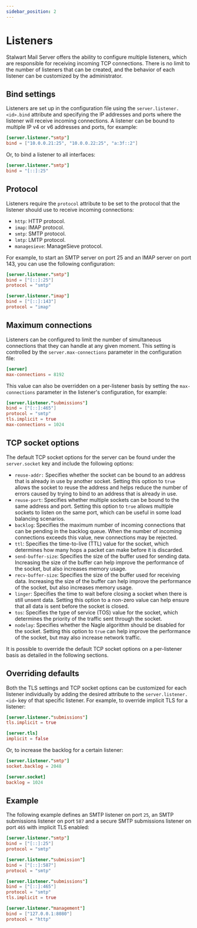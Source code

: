 ```yaml
---
sidebar_position: 2
---
```


# Listeners

Stalwart Mail Server offers the ability to configure multiple listeners, which are responsible for receiving incoming TCP connections. There is no limit to the number of listeners that can be created, and the behavior of each listener can be customized by the administrator. 

## Bind settings

Listeners are set up in the configuration file using the `server.listener.<id>.bind` attribute and specifying the IP addresses and ports where the listener will receive incoming connections. A listener can be bound to multiple IP v4 or v6 addresses and ports, for example:

```toml
[server.listener."smtp"]
bind = ["10.0.0.21:25", "10.0.0.22:25", "a:3f::2"]
```

Or, to bind a listener to all interfaces:

```toml
[server.listener."smtp"]
bind = "[::]:25"
```

## Protocol

Listeners require the `protocol` attribute to be set to the protocol that the listener should use to receive incoming connections:

- `http`: HTTP protocol.
- `imap`: IMAP protocol.
- `smtp`: SMTP protocol.
- `lmtp`: LMTP protocol.
- `managesieve`: ManageSieve protocol.

For example, to start an SMTP server on port 25 and an IMAP server on port 143, you can use the following configuration:

```toml
[server.listener."smtp"]
bind = ["[::]:25"]
protocol = "smtp"

[server.listener."imap"]
bind = ["[::]:143"]
protocol = "imap"
```


## Maximum connections

Listeners can be configured to limit the number of simultaneous connections that they can handle at any given moment. This setting is controlled by the `server.max-connections` parameter in the configuration file:

```toml
[server]
max-connections = 8192
```

This value can also be overridden on a per-listener basis by setting the `max-connections` parameter in the listener's configuration, for example:

```toml
[server.listener."submissions"]
bind = ["[::]:465"]
protocol = "smtp"
tls.implicit = true
max-connections = 1024
```

## TCP socket options

The default TCP socket options for the server can be found under the `server.socket` key and include the following options:

- `reuse-addr:` Specifies whether the socket can be bound to an address that is already in use by another socket. Setting this option to `true` allows the socket to reuse the address and helps reduce the number of errors caused by trying to bind to an address that is already in use.
- `reuse-port`: Specifies whether multiple sockets can be bound to the same address and port. Setting this option to `true` allows multiple sockets to listen on the same port, which can be useful in some load balancing scenarios.
- `backlog`: Specifies the maximum number of incoming connections that can be pending in the backlog queue. When the number of incoming connections exceeds this value, new connections may be rejected.
- `ttl`: Specifies the time-to-live (TTL) value for the socket, which determines how many hops a packet can make before it is discarded.
- `send-buffer-size`: Specifies the size of the buffer used for sending data. Increasing the size of the buffer can help improve the performance of the socket, but also increases memory usage.
- `recv-buffer-size`: Specifies the size of the buffer used for receiving data. Increasing the size of the buffer can help improve the performance of the socket, but also increases memory usage.
- `linger`: Specifies the time to wait before closing a socket when there is still unsent data. Setting this option to a non-zero value can help ensure that all data is sent before the socket is closed.
- `tos`: Specifies the type of service (TOS) value for the socket, which determines the priority of the traffic sent through the socket.
- `nodelay`: Specifies whether the Nagle algorithm should be disabled for the socket. Setting this option to `true` can help improve the performance of the socket, but may also increase network traffic.

It is possible to override the default TCP socket options on a per-listener basis as detailed in the following sections.

## Overriding defaults

Both the TLS settings and TCP socket options can be customized for each listener individually by adding the desired attribute to the `server.listener.<id>` key of that specific listener. For example, to override implicit TLS for a listener:

```toml
[server.listener."submissions"]
tls.implicit = true

[server.tls]
implicit = false
```

Or, to increase the backlog for a certain listener:

```toml
[server.listener."smtp"]
socket.backlog = 2048

[server.socket]
backlog = 1024
```

## Example

The following example defines an SMTP listener on port `25`, an SMTP submissions listener on port `587` and a secure SMTP submissions listener on port `465` with implicit TLS enabled:

```toml
[server.listener."smtp"]
bind = ["[::]:25"]
protocol = "smtp"

[server.listener."submission"]
bind = ["[::]:587"]
protocol = "smtp"

[server.listener."submissions"]
bind = ["[::]:465"]
protocol = "smtp"
tls.implicit = true

[server.listener."management"]
bind = ["127.0.0.1:8080"]
protocol = "http"
```

